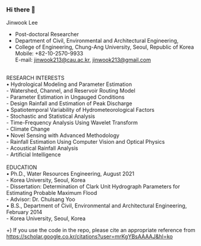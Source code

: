 ### Hi there 👋


Jinwook Lee
- Post-doctoral Researcher  <br/>
- Department of Civil, Environmental and Architectural Engineering,  <br/>
- College of Engineering, Chung-Ang University, Seoul, Republic of Korea  <br/>
Mobile: +82-10-2570-9933  <br/>
E-mail: jinwook213@cau.ac.kr, jinwook213@gmail.com <br/>
 <br/>
RESEARCH INTERESTS <br/>
•	Hydrological Modeling and Parameter Estimation <br/>
  -	Watershed, Channel, and Reservoir Routing Model  <br/>
  -	Parameter Estimation in Ungauged Conditions <br/>
  -	Design Rainfall and Estimation of Peak Discharge <br/>
•	Spatiotemporal Variability of Hydrometeorological Factors <br/>
  -	Stochastic and Statistical Analysis <br/>
  -	Time-Frequency Analysis Using Wavelet Transform <br/>
  -	Climate Change <br/>
•	Novel Sensing with Advanced Methodology <br/>
  -	Rainfall Estimation Using Computer Vision and Optical Physics <br/>
  -	Acoustical Rainfall Analysis <br/>
  -	Artificial Intelligence <br/>
 <br/>
EDUCATION <br/>
•	Ph.D., Water Resources Engineering, August 2021 <br/>
  -	Korea University, Seoul, Korea <br/>
  -	Dissertation: Determination of Clark Unit Hydrograph Parameters for Estimating Probable Maximum Flood <br/>
  -	Advisor: Dr. Chulsang Yoo <br/>
•	B.S., Department of Civil, Environmental and Architectural Engineering, February 2014 <br/>
  -	Korea University, Seoul, Korea <br/>

+) If you use the code in the repo, please cite an appropriate reference from https://scholar.google.co.kr/citations?user=mrKgYBsAAAAJ&hl=ko
